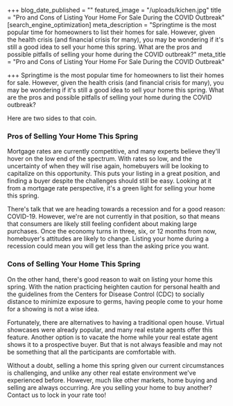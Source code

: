 +++
blog_date_published = ""
featured_image = "/uploads/kichen.jpg"
title = "Pro and Cons of Listing Your Home For Sale During the COVID Outbreak"
[search_engine_optimization]
meta_description = "Springtime is the most popular time for homeowners to list their homes for sale. However, given the health crisis (and financial crisis for many), you may be wondering if it's still a good idea to sell your home this spring. What are the pros and possible pitfalls of selling your home during the COVID outbreak?"
meta_title = "Pro and Cons of Listing Your Home For Sale During the COVID Outbreak"

+++
Springtime is the most popular time for homeowners to list their homes for sale. However, given the health crisis (and financial crisis for many), you may be wondering if it's still a good idea to sell your home this spring. What are the pros and possible pitfalls of selling your home during the COVID outbreak?

Here are two sides to that coin.

### Pros of Selling Your Home This Spring

Mortgage rates are currently competitive, and many experts believe they'll hover on the low end of the spectrum. With rates so low, and the uncertainty of when they will rise again, homebuyers will be looking to capitalize on this opportunity. This puts your listing in a great position, and finding a buyer despite the challenges should still be easy. Looking at it from a mortgage rate perspective, it's a green light for selling your home this spring.

There's talk that we are heading towards a recession and for a good reason: COVID-19. However, we're are not currently in that position, so that means that consumers are likely still feeling confident about making large purchases. Once the economy turns in three, six, or 12 months from now, homebuyer's attitudes are likely to change. Listing your home during a recession could mean you will get less than the asking price you want.

### Cons of Selling Your Home This Spring

On the other hand, there's good reason to wait on listing your home this spring. With the nation practicing heighten caution for personal health and the guidelines from the Centers for Disease Control (CDC) to socially distance to minimize exposure to germs, having people come to your home for a showing is not a wise idea.

Fortunately, there are alternatives to having a traditional open house. Virtual showcases were already popular, and many real estate agents offer this feature. Another option is to vacate the home while your real estate agent shows it to a prospective buyer. But that is not always feasible and may not be something that all the participants are comfortable with.

Without a doubt, selling a home this spring given our current circumstances is challenging, and unlike any other real estate environment we've experienced before. However, much like other markets, home buying and selling are always occurring. Are you selling your home to buy another? Contact us to lock in your rate too!